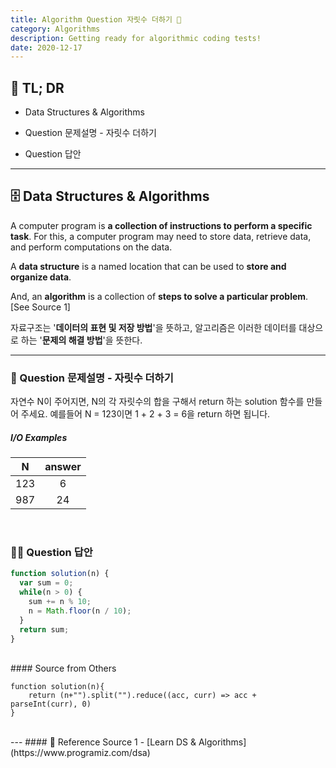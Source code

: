 ```yaml
---
title: Algorithm Question 자릿수 더하기 🧬
category: Algorithms
description: Getting ready for algorithmic coding tests!
date: 2020-12-17
---
```


## 🤦 TL; DR

- Data Structures & Algorithms
  
- Question 문제설명 - 자릿수 더하기
  
- Question 답안

---

## 🗄️ Data Structures & Algorithms

A computer program is **a collection of instructions to perform a specific task**. For this, a computer program may need to store data, retrieve data, and perform computations on the data.

A **data structure** is a named location that can be used to **store and organize data**. 

And, an **algorithm** is a collection of **steps to solve a particular problem**. \[See Source 1]

자료구조는 '**데이터의 표현 및 저장 방법**'을 뜻하고, 알고리즘은 이러한 데이터를 대상으로 하는 '**문제의 해결 방법**'을 뜻한다.

---

### 👀 Question 문제설명 - 자릿수 더하기

자연수 N이 주어지면, N의 각 자릿수의 합을 구해서 return 하는 solution 함수를 만들어 주세요.
예를들어 N = 123이면 1 + 2 + 3 = 6을 return 하면 됩니다.

##### I/O Examples

| N    | answer |
| :----: | :------: |
| 123  | 6      |
| 987  | 24     |

<br>

### 👨‍💻 Question 답안

```javascript
function solution(n) {
  var sum = 0;
  while(n > 0) {
    sum += n % 10;
    n = Math.floor(n / 10);
  }
  return sum;
}
```
<br>
#### Source from Others

```
function solution(n){
    return (n+"").split("").reduce((acc, curr) => acc + parseInt(curr), 0)
}
```
<br>
---
#### 🔗 Reference
Source 1 - [Learn DS & Algorithms](https://www.programiz.com/dsa)